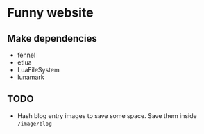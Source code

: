 # Funny website

## Make dependencies
- fennel
- etlua
- LuaFileSystem
- lunamark

## TODO
- Hash blog entry images to save some space. Save them inside `/image/blog`
